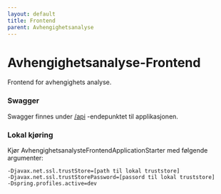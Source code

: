 ```yaml
---
layout: default
title: Frontend
parent: Avhengighetsanalyse
---
```


# Avhengighetsanalyse-Frontend
Frontend for avhengighets analyse.

### Swagger
Swagger finnes under [/api](https://testnav-applikasjonsanalyse-service.dev.intern.nav.no/swagger) -endepunktet til applikasjonen.


### Lokal kjøring
Kjør AvhengighetsanalysteFrontendApplicationStarter med følgende argumenter:
```
-Djavax.net.ssl.trustStore=[path til lokal truststore]
-Djavax.net.ssl.trustStorePassword=[passord til lokal truststore]
-Dspring.profiles.active=dev
```
